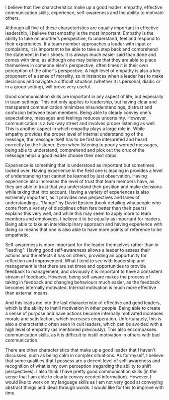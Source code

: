 I believe that five characteristics make up a good leader: empathy, effective communication skills, experience, self-awareness and the ability to motivate others.

Although all five of these characteristics are equally important in effective leadership, I believe that empathy is the most important. Empathy is the ability to take on another’s perspective, to understand, feel and respond to their experiences. If a team member approaches a leader with input or complaints, it is important to be able to take a step back and comprehend the statement in their shoes. It is always much easier said than done and comes with time, as although one may believe that they are able to place themselves in someone else's perspective, often times it is their own perception of the other's perspective. A high level of empathy is also a key proponent of a sense of morality, so in instances when a leader has to make decisions and navigate a difficult situation (whether it is personal, diadic or in a group setting), will prove very useful. 

Good communication skills are important in any aspect of life, but especially in team settings. This not only applies to leadership, but having clear and transparent communication minimizes misunderstandings, distrust and confusion between team members. Being able to clearly convey one's expectations, messages and feelings reduces uncertainty. However, communication is a two-way street and involves proper listening as well. This is another aspect in which empathy plays a large role in. While empathy provides the proper level of internal understanding of the message, the message itself has to be first be interpreted and heard correctly by the listener. Even when listening to poorly worded messages, being able to understand, comprehend and pick out the crux of the message helps a good leader choose their next steps. 

Experience is something that is understood as important but sometimes looked over. Having experience in the field one is leading in provides a level of understanding that cannot be learned by just observation. Having experience also increases the level of trust that team members have, as they are able to trust that you understand their position and make decisions while taking that into account. 
Having a variety of experiences is also extremely important, as it provides new perpectives and lanes of understandings. "Range" by David Epstein (book detailing why people who come from a variety of disciplines often fare better than their peers) explains this very well, and while this may seem to apply more to team members and employees, I believe it to be equally as important for leaders. Being able to take an interdisciplinary approach and having experience with doing so means that one is also able to have more points of reference to be empathetic. 

Self-awareness is more important for the leader themselves rather than in "leading". Having good self-awareness allows a leader to assess their actions and the effects it has on others, providing an opportunity for reflection and improvement. What I tend to see with leadership and management is that there are set times and opportunities to provide feedback to management, and obviously it is important to have a consistent stream of feedback. However, being self-aware makes the process of taking in feedback and changing behaviours much easier, as the feedback becomes internally motivated. Internal motivation is much more effective than external means. 

And this leads me into the last characteristic of effective and good leaders, which is the ability to instill motivation in other people. Being able to create a sense of purpose and have actions become internally motivated increases morale and satisfaction, which increases cooperation. Unfortunately, this is also a characteristic often seen in cult leaders, which can be avoided with a high level of empathy (as mentioned previously). This also encompasses communication skills, as it is difficult to instill motivation in others with bad communication. 

There are other characteristics that make up a good leader that I haven't discussed, such as being calm in complex situations. As for myself, I believe that some qualities that I possess are a decent level of self-awareness and recognition of what is my own perception (regarding the ability to shift perspectives). I also think I have pretty good communication skills (in the sense that I am able to clearly convey needed information). However, I would like to work on my language skills as I am not very good at conveying abstract things and ideas through words. I would like for this to improve with time. 